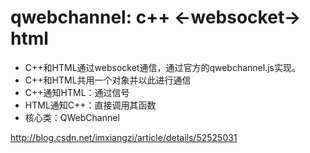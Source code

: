 # qwebchannel: c++ <-websocket-> html
- C++和HTML通过websocket通信，通过官方的qwebchannel.js实现。
- C++和HTML共用一个对象并以此进行通信 
- C++通知HTML：通过信号
- HTML通知C++：直接调用其函数
- 核心类：QWebChannel 



http://blog.csdn.net/imxiangzi/article/details/52525031